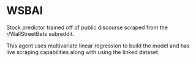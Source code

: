 # WSBAI

Stock predictor trained off of public discourse scraped from the r/WallStreetBets subreddit.

This agent uses multivariate linear regression to build the model and has live scraping capabilities along with using the linked dataset.
